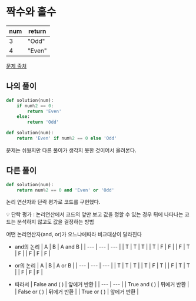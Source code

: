 # 짝수와 홀수

| num | return |
| --- | --- |
| 3 | "Odd" |
| 4 | "Even" |

[문제 출처](https://school.programmers.co.kr/learn/courses/30/lessons/12937)

## 나의 풀이

```python
def solution(num):
    if num%2 == 0:
        return 'Even'
    else:
        return 'Odd'
```
```python
def solution(num):
	return 'Even' if num%2 == 0 else 'Odd'
```
문제는 쉬웠지만 다른 풀이가 생각지 못한 것이어서 올려본다.

## 다른 풀이

```python
def solution(num):
	return num%2 == 0 and 'Even' or 'Odd'
```

논리 연산자와 단락 평가로 코드를 구현했다.

<aside>
💡 단락 평가 : 논리연산에서 코드의 앞만 보고 값을 정할 수 있는 경우 뒤에 나타나는 코드는 분석하지 않고도 값을 결정하는 방법

</aside>

어떤 논리연산자(and, or)가 오느냐에따라 비교대상이 달라진다

- and의 논리
    | A | B | A and B |
    | --- | --- | --- |
    | T | T | T |
    | T | F | F |
    | F | T | F |
    | F | F | F |
- or의 논리
    | A | B | A or B |
    | --- | --- | --- |
    | T | T | T |
    | T | F | T |
    | F | T | T |
    | F | F | F |

- 따라서
    |  False and ( ) | 앞에거 반환 |
    | --- | --- |
    |  True and ( ) | 뒤에거 반환 |
    |  False or ( ) | 뒤에거 반환 |
    |  True or ( ) | 앞에거 반환 |